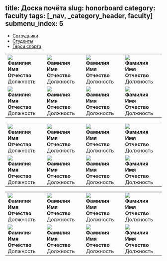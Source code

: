 title: Доска почёта
slug: honorboard
category: faculty
tags: [_nav, _category_header, faculty]
submenu_index: 5
---

<ul class="nav nav-tabs" id="honor-board-tab">
  <li class="active"><a href="#staff" data-toggle="tab">Сотрудники</a></li>
  <li><a href="#students" data-toggle="tab">Студенты</a></li>
  <li><a href="#sport-heroes" data-toggle="tab">Герои спорта</a></li>
</ul>
 
<div class="tab-content">
  <div class="tab-pane active" id="staff">
    <table class="honor-table">
      <tr>
        <td>
          <img src="http://placehold.it/200x300">
          <br><b>Фамилия Имя Отчество</b>
          <br>Должность
        </td>
        <td>
          <img src="http://placehold.it/200x300">
          <br><b>Фамилия Имя Отчество</b>
          <br>Должность
        </td>
        <td>
          <img src="http://placehold.it/200x300">
          <br><b>Фамилия Имя Отчество</b>
          <br>Должность
        </td>
        <td>
          <img src="http://placehold.it/200x300">
          <br><b>Фамилия Имя Отчество</b>
          <br>Должность
        </td>
      </tr>
      <tr>
        <td>
          <img src="http://placehold.it/200x300">
          <br><b>Фамилия Имя Отчество</b>
          <br>Должность
        </td>
        <td>
          <img src="http://placehold.it/200x300">
          <br><b>Фамилия Имя Отчество</b>
          <br>Должность
        </td>
        <td>
          <img src="http://placehold.it/200x300">
          <br><b>Фамилия Имя Отчество</b>
          <br>Должность
        </td>
        <td>
          <img src="http://placehold.it/200x300">
          <br><b>Фамилия Имя Отчество</b>
          <br>Должность
        </td>
      </tr>
    </table>
  </div>
  <div class="tab-pane" id="students">
    <table class="honor-table">
      <tr>
        <td>
          <img src="http://placehold.it/200x300">
          <br><b>Фамилия Имя Отчество</b>
          <br>Должность
        </td>
        <td>
          <img src="http://placehold.it/200x300">
          <br><b>Фамилия Имя Отчество</b>
          <br>Должность
        </td>
        <td>
          <img src="http://placehold.it/200x300">
          <br><b>Фамилия Имя Отчество</b>
          <br>Должность
        </td>
        <td>
          <img src="http://placehold.it/200x300">
          <br><b>Фамилия Имя Отчество</b>
          <br>Должность
        </td>
      </tr>
      <tr>
        <td>
          <img src="http://placehold.it/200x300">
          <br><b>Фамилия Имя Отчество</b>
          <br>Должность
        </td>
        <td>
          <img src="http://placehold.it/200x300">
          <br><b>Фамилия Имя Отчество</b>
          <br>Должность
        </td>
        <td>
          <img src="http://placehold.it/200x300">
          <br><b>Фамилия Имя Отчество</b>
          <br>Должность
        </td>
        <td>
          <img src="http://placehold.it/200x300">
          <br><b>Фамилия Имя Отчество</b>
          <br>Должность
        </td>
      </tr>
    </table>
  </div>
  <div class="tab-pane" id="sport-heroes">
    <table class="honor-table">
      <tr>
        <td>
          <img src="http://placehold.it/200x300">
          <br><b>Фамилия Имя Отчество</b>
          <br>Должность
        </td>
        <td>
          <img src="http://placehold.it/200x300">
          <br><b>Фамилия Имя Отчество</b>
          <br>Должность
        </td>
        <td>
          <img src="http://placehold.it/200x300">
          <br><b>Фамилия Имя Отчество</b>
          <br>Должность
        </td>
        <td>
          <img src="http://placehold.it/200x300">
          <br><b>Фамилия Имя Отчество</b>
          <br>Должность
        </td>
      </tr>
      <tr>
        <td>
          <img src="http://placehold.it/200x300">
          <br><b>Фамилия Имя Отчество</b>
          <br>Должность
        </td>
        <td>
          <img src="http://placehold.it/200x300">
          <br><b>Фамилия Имя Отчество</b>
          <br>Должность
        </td>
        <td>
          <img src="http://placehold.it/200x300">
          <br><b>Фамилия Имя Отчество</b>
          <br>Должность
        </td>
        <td>
          <img src="http://placehold.it/200x300">
          <br><b>Фамилия Имя Отчество</b>
          <br>Должность
        </td>
      </tr>
    </table>
  </div>
</div>
